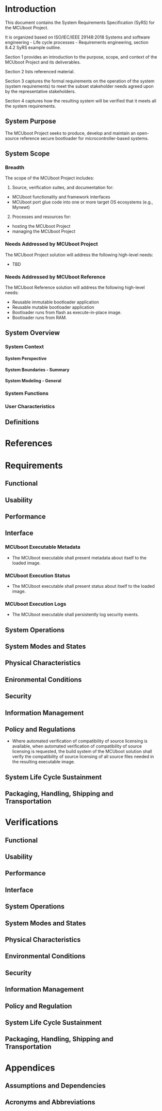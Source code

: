 # Introduction
This document contains the System Requirements Specification (SyRS) for the MCUboot Project.

It is organized based on ISO/IEC/IEEE 29148:2018 Systems and software engineering - Life cycle processes - Requirements engineering, section 8.4.2 SyRS example outline.

Section 1 provides an introduction to the purpose, scope, and context of the MCUboot Project and its deliverables.

Section 2 lists referenced material.

Section 3 captures the formal requirements on the operation of the system (system requirements) to meet the subset stakeholder needs agreed upon by the representative stakeholders.

Section 4 captures how the resulting system will be verified that it meets all the system requirements.

## System Purpose
The MCUboot Project seeks to produce, develop and maintain an open-source reference secure bootloader for microcontroller-based systems.

## System Scope

### Breadth
The scope of the MCUboot Project includes:

1. Source, verification suites, and documentation for:

  - MCUboot functionality and framework interfaces
  - MCUboot port glue code into one or more target OS ecosystems (e.g., Mynewt)

2. Processes and resources for:

  - hosting the MCUboot Project
  - managing the MCUboot Project

### Needs Addressed by MCUboot Project
The MCUboot Project solution will address the following high-level needs:

- TBD

### Needs Addressed by MCUboot Reference
The MCUboot Reference solution will address the following high-level needs:

- Reusable immutable bootloader application
- Reusable mutable bootloader application
- Bootloader runs from flash as execute-in-place image.
- Bootloader runs from RAM.

## System Overview
### System Context
#### System Perspective
#### System Boundaries - Summary
#### System Modeling - General
### System Functions
### User Characteristics
## Definitions
# References
# Requirements
## Functional
## Usability
## Performance
## Interface
### MCUboot Executable Metadata
- The MCUboot executable shall present metadata about itself to the loaded image.

### MCUboot Execution Status
- The MCUboot executable shall present status about itself to the loaded image.

### MCUboot Execution Logs
- The MCUboot executable shall persistently log security events.

## System Operations
## System Modes and States
## Physical Characteristics
## Enironmental Conditions
## Security
## Information Management
## Policy and Regulations
- Where automated verification of compatibility of source licensing is available,
when automated verification of compatibility of source licensing is requested,
the build system of the MCUboot solution shall verify the compatibility of source licensing of all source files needed in the resulting executable image.

## System Life Cycle Sustainment
## Packaging, Handling, Shipping and Transportation
# Verifications
## Functional
## Usability
## Performance
## Interface
## System Operations
## System Modes and States
## Physical Characteristics
## Environmental Conditions
## Security
## Information Management
## Policy and Regulation
## System Life Cycle Sustainment
## Packaging, Handling, Shipping and Transportation
# Appendices
## Assumptions and Dependencies
## Acronyms and Abbreviations
